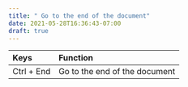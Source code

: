 ```yaml
---
title: " Go to the end of the document"
date: 2021-05-28T16:36:43-07:00
draft: true
---
```


| Keys                       | Function                                               |
|:---------------------------|:-------------------------------------------------------| 
| Ctrl + End                 | Go to the end of the document                          |

